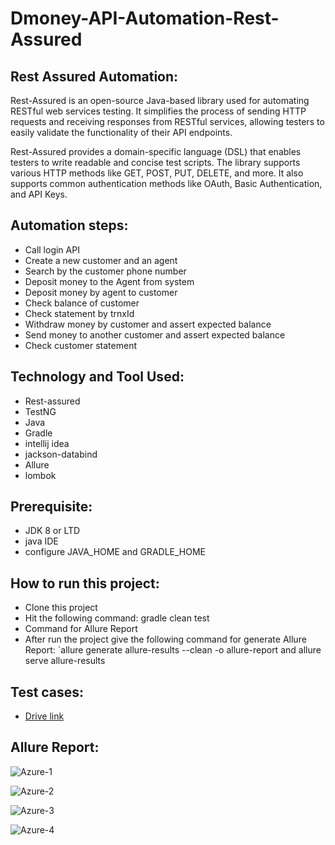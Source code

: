 # Dmoney-API-Automation-Rest-Assured
## Rest Assured Automation:
Rest-Assured is an open-source Java-based library used for automating RESTful web services testing. It simplifies the process of sending HTTP requests and receiving responses from RESTful services, allowing testers to easily validate the functionality of their API endpoints.

Rest-Assured provides a domain-specific language (DSL) that enables testers to write readable and concise test scripts. The library supports various HTTP methods like GET, POST, PUT, DELETE, and more. It also supports common authentication methods like OAuth, Basic Authentication, and API Keys.

## Automation steps:
- Call login API
- Create a new customer and an agent
- Search by the customer phone number
- Deposit money to the Agent from system
- Deposit money by agent to customer
- Check balance of customer
- Check statement by trnxId
- Withdraw money by customer and assert expected balance
- Send money to another customer and assert expected balance
- Check customer statement
## Technology and Tool Used:
- Rest-assured
- TestNG
- Java
- Gradle
- intellij idea
- jackson-databind
- Allure
- lombok
## Prerequisite:
- JDK 8 or LTD
- java IDE
- configure JAVA_HOME and GRADLE_HOME
## How to run this project:
- Clone this project
- Hit the following command: gradle clean test
- Command for Allure Report
- After run the project give the following command for generate Allure Report: `allure generate allure-results --clean -o allure-report and allure serve allure-results
## Test cases:
- [Drive link](https://drive.google.com/drive/u/2/folders/1HAChtAi8edd88Be4DNIUyggsMWVw0N3f)

## Allure Report:
![Azure-1](https://user-images.githubusercontent.com/123467715/227119774-a33a2fd8-97d6-4a9c-b3a7-1786c1373d41.PNG)

![Azure-2](https://user-images.githubusercontent.com/123467715/227119819-5add285c-7a86-417d-8d3f-00d0391acbff.PNG)

![Azure-3](https://user-images.githubusercontent.com/123467715/227119844-e2811491-8255-4f3c-b710-2630338a8129.PNG)

![Azure-4](https://user-images.githubusercontent.com/123467715/227119720-ba3823cb-84c8-4b31-a2b6-8b70610ead8f.PNG)
